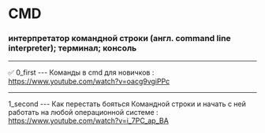 # CMD

### интерпретатор командной строки (англ. command line interpreter); терминал; консоль

____

✅ 0_first --- Команды в cmd для новичков : https://www.youtube.com/watch?v=oacg9vgiPPc

____

1_second --- Как перестать бояться Командной строки и начать с ней работать на любой операционной системе : https://www.youtube.com/watch?v=i_7PC_ap_BA
